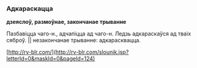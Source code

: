 ### Адкараскацца
**дзеяслоў, размоўнае, закончанае трыванне**

Пазбавіцца чаго-н., адчапіцца ад чаго-н. Ледзь адкараскаўся ад тваіх сяброў. || незакончанае трыванне: адкарасквацца.

<a rel="author">[http://rv-blr.com/](http://rv-blr.com/slounik.jsp?letterId=0&maskId=0&pageId=124)</a>
